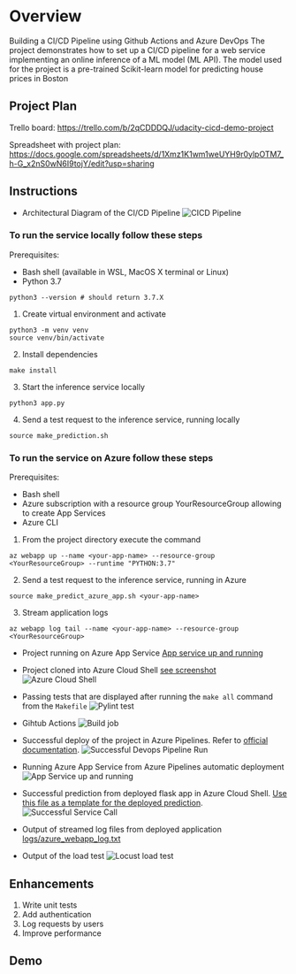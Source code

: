 # Overview

Building a CI/CD Pipeline using Github Actions and Azure DevOps
The project demonstrates how to set up a CI/CD pipeline for a web service implementing an online inference of a ML model (ML API). The model used for the project is a pre-trained Scikit-learn model for predicting house prices in Boston

## Project Plan

Trello board:
https://trello.com/b/2qCDDDQJ/udacity-cicd-demo-project

Spreadsheet with project plan:
https://docs.google.com/spreadsheets/d/1Xmz1K1wm1weUYH9r0ylpOTM7_h-G_x2nS0wN6I9tojY/edit?usp=sharing

## Instructions

* Architectural Diagram of the CI/CD Pipeline
![CICD Pipeline](https://github.com/igvladkuz/udes-proj6-mlapi/blob/main/images/architecture.png)

### To run the service locally follow these steps
Prerequisites:
 - Bash shell (available in WSL, MacOS X terminal or Linux)
 - Python 3.7

```
python3 --version # should return 3.7.X
```
1. Create virtual environment and activate
```
python3 -m venv venv
source venv/bin/activate
```
2. Install dependencies
```
make install
```
3. Start the inference service locally
```
python3 app.py
```
4. Send a test request to the inference service, running locally
```
source make_prediction.sh
```

### To run the service on Azure follow these steps
Prerequisites: 
- Bash shell
- Azure subscription with a resource group YourResourceGroup allowing to create App Services
- Azure CLI
1. From the project directory execute the command
```
az webapp up --name <your-app-name> --resource-group <YourResourceGroup> --runtime "PYTHON:3.7"
```
2. Send a test request to the inference service, running in Azure
```
source make_predict_azure_app.sh <your-app-name>
```
3. Stream application logs
```
az webapp log tail --name <your-app-name> --resource-group <YourResourceGroup>
```

* Project running on Azure App Service [App service up and running](https://github.com/igvladkuz/udes-proj6-mlapi/blob/main/screenshots/Azure_App_Service.png)

* Project cloned into Azure Cloud Shell [see screenshot]()
![Azure Cloud Shell](https://github.com/igvladkuz/udes-proj6-mlapi/blob/main/screenshots/Repo_in_Azure_Cloud_Shell.png)

* Passing tests that are displayed after running the `make all` command from the `Makefile`
![Pylint test](https://github.com/igvladkuz/udes-proj6-mlapi/blob/main/screenshots/Pylint.png)

* Gihtub Actions
![Build job](https://github.com/igvladkuz/udes-proj6-mlapi/blob/main/screenshots/Github_Actions_build)

* Successful deploy of the project in Azure Pipelines.
  Refer to [official documentation](https://docs.microsoft.com/en-us/azure/devops/pipelines/ecosystems/python-webapp?view=azure-devops).
![Successful Devops Pipeline Run](https://github.com/igvladkuz/udes-proj6-mlapi/blob/main/screenshots/Azure_DevOps_Pipeline.png)

* Running Azure App Service from Azure Pipelines automatic deployment
![App Service up and running](https://github.com/igvladkuz/udes-proj6-mlapi/blob/main/screenshots/Azure_App_Service.png)

* Successful prediction from deployed flask app in Azure Cloud Shell.  [Use this file as a template for the deployed prediction](make_predict_azure_app.sh).
![Successful Service Call](https://github.com/igvladkuz/udes-proj6-mlapi/blob/main/screenshots/Azure_App_service_w_predict_response.png)

* Output of streamed log files from deployed application
[logs/azure_webapp_log.txt](logs/azure_webapp_log.txt)

* Output of the load test
![Locust load test](https://github.com/igvladkuz/udes-proj6-mlapi/blob/main/screenshots/Load_test_w_Locust.png)

## Enhancements

1. Write unit tests
2. Add authentication
3. Log requests by users
4. Improve performance

## Demo 



